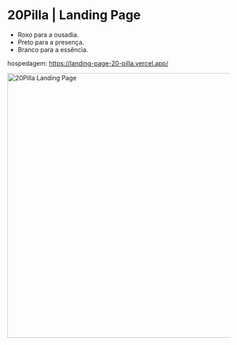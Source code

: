 #  20Pilla | Landing Page

<ul>
    <li>Roxo para a ousadia.</li>
    <li>Preto para a presença.</li>
    <li>Branco para a essência.</li>
</ul>

hospedagem: https://landing-page-20-pilla.vercel.app/

<img src= "https://i.imgur.com/gFJLi2V.jpeg" alt="20Pilla Landing Page" width="600">
